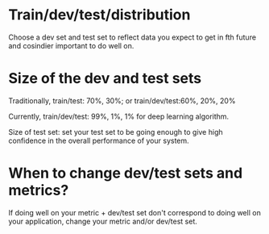 # Train/dev/test/distribution 

Choose a dev set and test set to reflect data you expect to get in fth future and cosindier important to do well on.

# Size of the dev and test sets

Traditionally, train/test: 70%, 30%; or train/dev/test:60%, 20%, 20%

Currently, train/dev/test: 99%, 1%, 1% for deep learning algorithm.

Size of test set: set your test set to be going enough to give high confidence in the overall performance of your system.


# When to change dev/test sets and metrics?

If doing well on your metric + dev/test set don't correspond to doing well on your application, change your metric and/or dev/test set.

